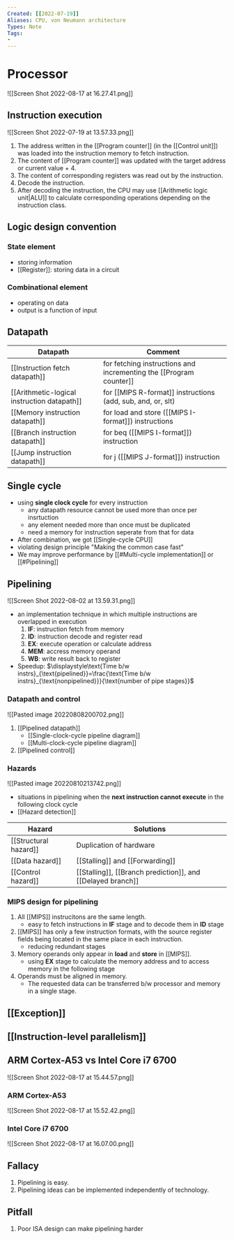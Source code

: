 ```yaml
---
Created: [[2022-07-19]]
Aliases: CPU, von Neumann architecture
Types: Note
Tags: 
- 
---
```

# Processor
![[Screen Shot 2022-08-17 at 16.27.41.png]]

## Instruction execution
![[Screen Shot 2022-07-19 at 13.57.33.png]]
1. The address written in the [[Program counter]] (in the [[Control unit]]) was loaded into the instruction memory to fetch instruction. 
2. The content of [[Program counter]] was updated with the target address or current value + 4. 
3. The content of corresponding registers was read out by the instruction. 
4. Decode the instruction. 
5. After decoding the instruction, the CPU may use [[Arithmetic logic unit|ALU]] to calculate corresponding operations depending on the instruction class.

## Logic design convention
### State element
- storing information
- [[Register]]: storing data in a circuit
### Combinational element
- operating on data
- output is a function of input

## Datapath
| Datapath                                    | Comment                                                            |
| ------------------------------------------- | ------------------------------------------------------------------ |
| [[Instruction fetch datapath]]              | for fetching instructions and incrementing the [[Program counter]] |
| [[Arithmetic-logical instruction datapath]] | for [[MIPS R-format]] instructions <br>(add, sub, and, or, slt)        |
| [[Memory instruction datapath]]             | for load and store ([[MIPS I-format]]) instructions                |
| [[Branch instruction datapath]]             | for beq ([[MIPS I-format]]) instruction                            |
| [[Jump instruction datapath]]               | for j ([[MIPS J-format]]) instruction                              |

## Single cycle
- using **single clock cycle** for every instruction
  - any datapath resource cannot be used more than once per insrtuction
  - any element needed more than once must be duplicated
  - need a memory for instruction seperate from that for data
- After combination, we got [[Single-cycle CPU]]
- violating design principle "Making the common case fast"
- We may improve performance by [[#Multi-cycle implementation]] or [[#Pipelining]]

## Pipelining
![[Screen Shot 2022-08-02 at 13.59.31.png]]
- an implementation technique in which multiple instructions are overlapped in execution
  1. **IF**: instruction fetch from memory
  2. **ID**: instruction decode and register read
  3. **EX**: execute operation or calculate address
  4. **MEM**: accress memory operand
  5. **WB**: write result back to register
- Speedup: 
  $\displaystyle\text{Time b/w instrs}_{\text{pipelined}}=\frac{\text{Time b/w instrs}_{\text{nonpipelined}}}{\text{number of pipe stages}}$

### Datapath and control
![[Pasted image 20220808200702.png]]
1. [[Pipelined datapath]]
   - [[Single-clock-cycle pipeline diagram]]
   - [[Multi-clock-cycle pipeline diagram]]
2. [[Pipelined control]]

### Hazards
![[Pasted image 20220810213742.png]]
- situations in pipelining when the **next instruction cannot execute** in the following clock cycle
- [[Hazard detection]]

| Hazard                | Solutions                                                   |
| --------------------- | ----------------------------------------------------------- |
| [[Structural hazard]] | Duplication of hardware                                     |
| [[Data hazard]]       | [[Stalling]] and [[Forwarding]]                             |
| [[Control hazard]]    | [[Stalling]], [[Branch prediction]], and [[Delayed branch]] |

### MIPS design for pipelining
1. All [[MIPS]] instrucitons are the same length. 
   - easy to fetch instructions in **IF** stage and to decode them in **ID** stage
2. [[MIPS]] has only a few instruction formats, with the source register fields being located in the same place in each instruction. 
   - reducing redundant stages
3. Memory operands only appear in **load** and **store** in [[MIPS]]. 
   - using **EX** stage to calculate the memory address and to access memory in the following stage
4. Operands must be aligned in memory. 
   - The requested data can be transferred b/w processor and memory in a single stage. 

## [[Exception]]

## [[Instruction-level parallelism]]

## ARM Cortex-A53 vs Intel Core i7 6700
![[Screen Shot 2022-08-17 at 15.44.57.png]]
### ARM Cortex-A53
![[Screen Shot 2022-08-17 at 15.52.42.png]]
### Intel Core i7 6700
![[Screen Shot 2022-08-17 at 16.07.00.png]]

## Fallacy
1. Pipelining is easy. 
2. Pipelining ideas can be implemented independently of technology. 

## Pitfall
1. Poor ISA design can make pipelining harder
